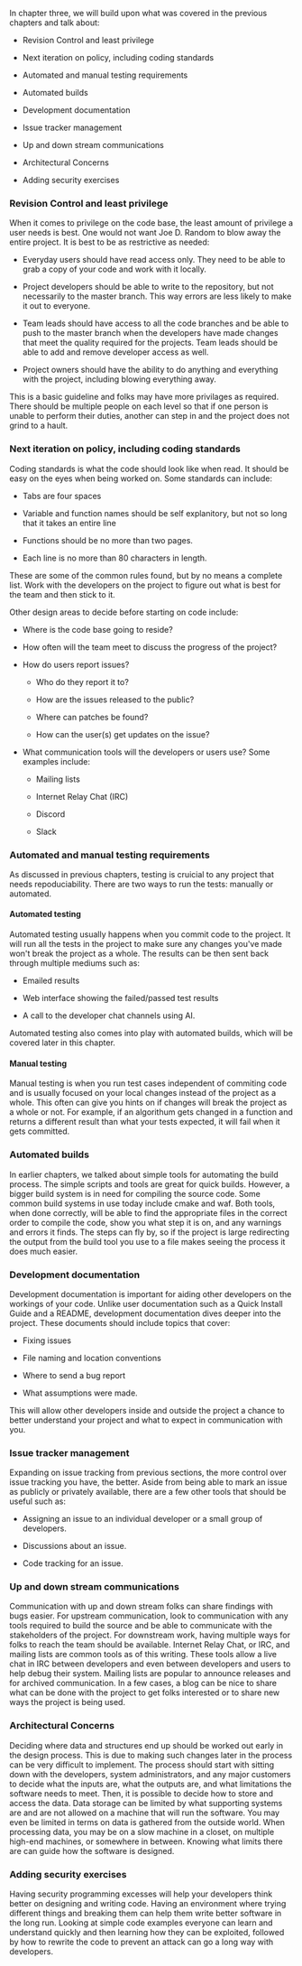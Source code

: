 <!--
.. title: LEVEL 3: SOFTWARE ENGINEERING FOR SOFTWARE SUPPORTING SCIENCE PROJECTS
.. slug: level-3
.. date: 2019-04-12 15:21:19 UTC-04:00
.. tags: TrustedCI Software Engeneering Guide Revision Control and least privilege security exercises
.. category: 
.. link: 
.. description:TrustedCI Software Engeneering Guide Level 3  This chapter focuses on Revision Control,  least privilege, and  Next iteration on policy. Including: coding standards, Automated and manual testing requirements, and security exercises
.. type: text
-->

In chapter three, we will build upon what was covered in the previous chapters and talk about:

* Revision Control and least privilege

* Next iteration on policy, including coding standards

* Automated and manual testing requirements

* Automated builds

* Development documentation

* Issue tracker management

* Up and down stream communications

* Architectural Concerns

* Adding security exercises

### Revision Control and least privilege

When it comes to privilege on the code base, the least amount of privilege a user needs is best. One would not want Joe D. Random to blow away the entire project. It is best to be as restrictive as needed:

* Everyday users should have read access only. They need to be able to grab a copy of your code and work with it locally.

* Project developers should be able to write to the repository, but not necessarily to the master branch. This way errors are less likely to make it out to everyone.

* Team leads should have access to all the code branches and be able to push to the master branch when the developers have made changes that meet the quality required for the projects. Team leads should be able to add and remove developer access as well.

* Project owners should have the ability to do anything and everything with the project, including blowing everything away.

This is a basic guideline and folks may have more privilages as required. There should be multiple people on each level so that if one person is unable to perform their duties, another can step in and the project does not grind to a hault.


### Next iteration on policy, including coding standards

Coding standards is what the code should look like when read. It should be easy on the eyes when being worked on. Some standards can include:

* Tabs are four spaces

* Variable and function names should be self explanitory, but not so long that it takes an entire line

* Functions should be no more than two pages.

* Each line is no more than 80 characters in length.

These are some of the common rules found, but by no means a complete list. Work with the developers on the project to figure out what is best for the team and then stick to it.

Other design areas to decide before starting on code include:

* Where is the code base going to reside?

* How often will the team meet to discuss the progress of the project?

* How do users report issues?

	* Who do they report it to?

	* How are the issues released to the public?

	* Where can patches be found?

	* How can the user(s) get updates on the issue?

* What communication tools will the developers or users use? Some examples include:	

 	* Mailing lists	

 	* Internet Relay Chat (IRC)	

 	* Discord	

 	* Slack

### Automated and manual testing requirements

As discussed in previous chapters, testing is cruicial to any project that needs repoduciability. There are two ways to run the tests: manually or automated.


#### Automated testing	

 Automated testing usually happens when you commit code to the project. It will run all the tests in the project to make sure any changes you've made won't break the project as a whole. The results can be then sent back through multiple mediums such as:	

 * Emailed results	

 * Web interface showing the failed/passed test results	

 * A call to the developer chat channels using AI.	

 Automated testing also comes into play with automated builds, which will be covered later in this chapter.	

 #### Manual testing	

 Manual testing is when you run test cases independent of commiting code and is usually focused on your local changes instead of the project as a whole. This often can give you hints on if changes will break the project as a whole or not. For example, if an algorithum gets changed in a function and returns a different result than what your tests expected, it will fail when it gets committed.
 
### Automated builds

In earlier chapters, we talked about simple tools for automating the build process. The simple scripts and tools are great for quick builds. However, a bigger build system is in need for compiling the source code. Some common build systems in use today include cmake and waf. Both tools, when done correctly, will be able to find the appropriate files in the correct order to compile the code, show you what step it is on, and any warnings and errors it finds. The steps can fly by, so if the project is large redirecting the output from the build tool you use to a file makes seeing the process it does much easier.

### Development documentation

Development documentation is important for aiding other developers on the workings of your code. Unlike user documentation such as a Quick Install Guide and a README, development documentation dives deeper into the project. These documents should include topics that cover:

* Fixing issues	

 * File naming and location conventions	

 * Where to send a bug report	

 * What assumptions were made.	

 This will allow other developers inside and outside the project a chance to better understand your project and what to expect in communication with you.

### Issue tracker management

Expanding on issue tracking from previous sections, the more control over issue tracking you have, the better. Aside from being able to mark an issue as publicly or privately available, there are a few other tools that should be useful such as: 

* Assigning an issue to an individual developer or a small group of developers.	

 * Discussions about an issue.	

 * Code tracking for an issue.

### Up and down stream communications

Communication with up and down stream folks can share findings with bugs easier. For upstream communication, look to communication with any tools required to build the source and be able to communicate with the stakeholders of the project. For downstream work, having multiple ways for folks to reach the team should be available. Internet Relay Chat, or IRC, and mailing lists are common tools as of this writing. These tools allow a live chat in IRC between developers and even between developers and users to help debug their system. Mailing lists are popular to announce releases and for archived communication. In a few cases, a blog can be nice to share what can be done with the project to get folks interested or to share new ways the project is being used.

### Architectural Concerns

Deciding where data and structures end up should be worked out early in the design process. This is due to making such changes later in the process can be very difficult to implement. The process should start with sitting down with the developers, system administrators, and any major customers to decide what the inputs are, what the outputs are, and what limitations the software needs to meet. Then, it is possible to decide how to store and access the data. Data storage can be limited by what supporting systems are and are not allowed on a machine that will run the software. You may even be limited in terms on data is gathered from the outside world. When processing data, you may be on a slow machine in a closet, on multiple high-end machines, or somewhere in between. Knowing what limits there are can guide how the software is designed.

### Adding security exercises

Having security programming excesses will help your developers think better on designing and writing code. Having an environment where trying different things and breaking them can help them write better software in the long run. Looking at simple code examples everyone can learn and understand quickly and then learning how they can be exploited, followed by how to rewrite the code to prevent an attack can go a long way with developers.
